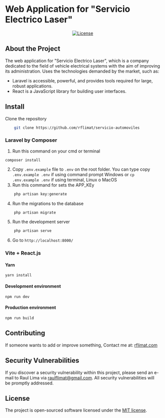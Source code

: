 # Web Application for "Servicio Electrico Laser"

<p align="center">
<a href="https://packagist.org/packages/laravel/framework"><img src="https://img.shields.io/packagist/l/laravel/framework" alt="License"></a>
</p>

## About the Project

The web application for "Servicio Electrico Laser", which is a company dedicated to the field of vehicle electrical systems with the aim of improving its administration. Uses the technologies demanded by the market, such as:

- Laravel is accessible, powerful, and provides tools required for large, robust applications.
- React is a JavaScript library for building user interfaces.

## Install

Clone the repository
```bash 
    git clone https://github.com/rflimat/servicio-automoviles
```

### Laravel by Composer
1. Run this command on your cmd or terminal
```composer
composer install
```
2. Copy `.env.example` file to `.env` on the root folder. You can type copy `.env.example .env` if using command prompt Windows or `cp .env.example .env` if using terminal, Linux o MacOS
3. Run this command for sets the APP_KEy
```bash 
    php artisan key:generate 
```
4. Run the migrations to the database
```bash 
    php artisan migrate
```
5. Run the development server
```bash 
    php artisan serve
```
6. Go to `http://localhost:8000/`

### Vite + React.js	
#### Yarn
```yarn
yarn install
```

#### Development environment
```npm
npm run dev
```

#### Production environment
```npm
npm run build
```

## Contributing

If someone wants to add or improve something, Contact me at: [rflimat.com](https://rflimat.com)

## Security Vulnerabilities

If you discover a security vulnerability within this project, please send an e-mail to Raul Lima via [raulflimat@gmail.com](mailto:raulflimat@gmail.com). All security vulnerabilities will be promptly addressed.

## License

The project is open-sourced software licensed under the [MIT license](https://opensource.org/licenses/MIT).
